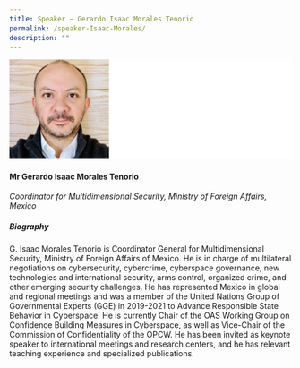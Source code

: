 ```yaml
---
title: Speaker – Gerardo Isaac Morales Tenorio
permalink: /speaker-Isaac-Morales/
description: ""
---
```


![](/images/Speakers/Gerardo%20Isaac%20Morales%20Tenorio.jpg)

#### **Mr Gerardo Isaac Morales Tenorio**

*Coordinator for Multidimensional Security, Ministry of Foreign Affairs, Mexico*  

##### **Biography**
G. Isaac Morales Tenorio is Coordinator General for Multidimensional Security, Ministry of Foreign Affairs of Mexico. He is in charge of multilateral negotiations on cybersecurity, cybercrime, cyberspace governance, new technologies and international security, arms control, organized crime, and other emerging security challenges. He has represented Mexico in global and regional meetings and was a member of the United Nations Group of Governmental Experts (GGE) in 2019-2021 to Advance Responsible State Behavior in Cyberspace. He is currently Chair of the OAS Working Group on Confidence Building Measures in Cyberspace, as well as Vice-Chair of the Commission of Confidentiality of the OPCW. He has been invited as keynote speaker to international meetings and research centers, and he has relevant teaching experience and specialized publications.